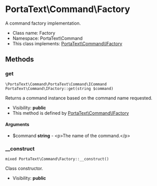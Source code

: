 PortaText\Command\Factory
===============

A command factory implementation.




* Class name: Factory
* Namespace: PortaText\Command
* This class implements: [PortaText\Command\IFactory](PortaText-Command-IFactory.md)






Methods
-------


### get

    \PortaText\Command\PortaText\Command\ICommand PortaText\Command\IFactory::get(string $command)

Returns a command instance based on the command name requested.



* Visibility: **public**
* This method is defined by [PortaText\Command\IFactory](PortaText-Command-IFactory.md)


#### Arguments
* $command **string** - &lt;p&gt;The name of the command.&lt;/p&gt;



### __construct

    mixed PortaText\Command\Factory::__construct()

Class constructor.



* Visibility: **public**



